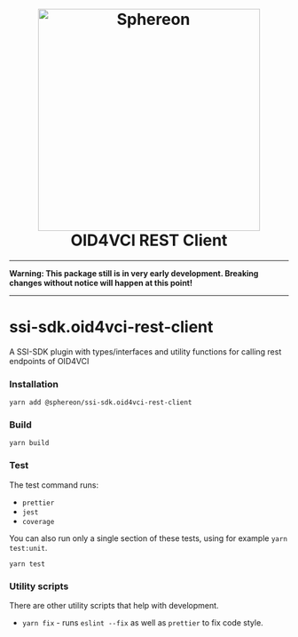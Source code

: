 <!--suppress HtmlDeprecatedAttribute -->
<h1 align="center">
  <br>
  <a href="https://www.sphereon.com"><img src="https://sphereon.com/content/themes/sphereon/assets/img/logo.svg" alt="Sphereon" width="400"></a>
  <br>OID4VCI REST Client
  <br>
</h1>

---

**Warning: This package still is in very early development. Breaking changes without notice will happen at this point!**

---

# ssi-sdk.oid4vci-rest-client

A SSI-SDK plugin with types/interfaces and utility functions for calling rest endpoints of OID4VCI

### Installation

```shell
yarn add @sphereon/ssi-sdk.oid4vci-rest-client
```

### Build

```shell
yarn build
```

### Test

The test command runs:

- `prettier`
- `jest`
- `coverage`

You can also run only a single section of these tests, using for example `yarn test:unit`.

```shell
yarn test
```

### Utility scripts

There are other utility scripts that help with development.

- `yarn fix` - runs `eslint --fix` as well as `prettier` to fix code style.
